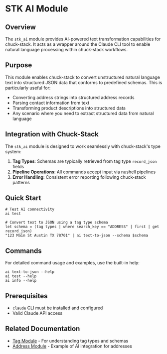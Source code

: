 # STK AI Module

## Overview

The `stk_ai` module provides AI-powered text transformation capabilities for chuck-stack. It acts as a wrapper around the Claude CLI tool to enable natural language processing within chuck-stack workflows.

## Purpose

This module enables chuck-stack to convert unstructured natural language text into structured JSON data that conforms to predefined schemas. This is particularly useful for:

- Converting address strings into structured address records
- Parsing contact information from text
- Transforming product descriptions into structured data
- Any scenario where you need to extract structured data from natural language

## Integration with Chuck-Stack

The `stk_ai` module is designed to work seamlessly with chuck-stack's type system:

1. **Tag Types**: Schemas are typically retrieved from tag type `record_json` fields
2. **Pipeline Operations**: All commands accept input via nushell pipelines
3. **Error Handling**: Consistent error reporting following chuck-stack patterns

## Quick Start

```nushell
# Test AI connectivity
ai test

# Convert text to JSON using a tag type schema
let schema = (tag types | where search_key == "ADDRESS" | first | get record_json)
"123 Main St Austin TX 78701" | ai text-to-json --schema $schema
```

## Commands

For detailed command usage and examples, use the built-in help:

```nushell
ai text-to-json --help
ai test --help
ai info --help
```

## Prerequisites

- `claude` CLI must be installed and configured
- Valid Claude API access

## Related Documentation

- [Tag Module](../stk_tag/README.md) - For understanding tag types and schemas
- [Address Module](../stk_address/README.md) - Example of AI integration for addresses